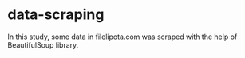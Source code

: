 # data-scraping
In this study, some data in filelipota.com was scraped with the help of BeautifulSoup library.

